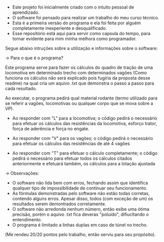 * Este projeto foi inicialmente criado com o intuito pessoal de aprendizado.
* O software foi pensado para realizar um trabalho do meu curso técnico.
* Esta é a primeira versão do programa e ela foi feita por alguém completamente inexperiente e desqualificado.
* Esse repositório está aqui para servir como capsula do tempo, para tornar evidente para mim minha melhora como programador.

Segue abaixo intruções sobre a utilização e informações sobre o software:

-> Para o que é o programa?

Este programa serve para fazer os cálculos do quadro de tração de uma locomotiva em determinado trecho com determinados vagões
(Como funciona os cálculos não será explicado pois fugiria da proposta desse readme) na qual cria um aquivo .txt que demonstra o passo a passo para cada resultado.

Ao executar, o programa pedirá qual material rodante (termo utilizado para se referir a vagões, locomotivas ou qualquer corpo que se mova sobre a VP).

* Ao responder com "L" para a locomotiva; o código pedirá o necessário para efetuar os cálculos das resistências da locomotiva, esforço trator, força de aderência e força no engate.

* Ao responder com "V" para os vagões; o código pedirá o necessário para efetuar os cálculos das resistências de até 4 vagões

* Ao responder com "T" para efetuar o cálculo completamente; o código pedirá o necessário para efetuar todos os cálculos citados anteriormente e efetuará também, os cálculos para a lotação ajustada

-> Observações:

* O software não lida bem com erros, fechando assim que identifica qualquer tipo de impossibilidade de continuar seu funcionamento.
* As fórmulas demonstradas pelo software não estão todas corretas, contendo alguns erros. Apesar disso, todos (com exceção de um) os resultados serem demontrados corretamente.
* O software não arredonda nenhum número, então exibe uma ótima precisão, porém o aquivo .txt fica deveras "poluído", difiucltando o entendimento.
* O programa é limitado a linhas duplas em caso de túnel no trecho.

(Me rendeu 20/20 pontos pelo trabalho, então serviu para seu propósito).
